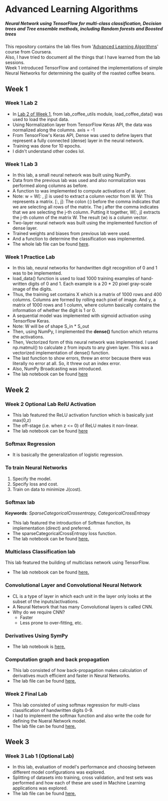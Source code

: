# Advanced Learning Algorithms
##### Neural Network using TensorFlow for multi-class classification,  Decision trees and Tree ensemble methods, including Random forests and Boosted trees
This repository contains the lab files from '[Advanced Learning Algorithms](https://www.coursera.org/learn/advanced-learning-algorithms)' course from Coursera.\
Also, I have tried to document all the things that I have learned from the lab sessions.\
Week 1 introduced TensorFlow and contained the implementations of simple Neural Networks for determining the quality of the roasted coffee beans.
## Week 1
### Week 1 Lab 2
  - In [Lab 2 of Week 1](/Week_1/C2_W1_Lab02_CoffeeRoasting_TF.ipynb), from lab_coffee_utils module, load_coffee_data() was used to load the input data.
  - Using Normalization layer from TensorFlow Keras API, the data was normalized along the columns. axis = -1
  - From TensorFlow's Keras API, Dense was used to define layers that represent a fully connected (dense) layer in the neural network. 
  - Training was done for 10 epochs.
  - I didn't understand other codes lol.
### Week 1 Lab 3
  - In this lab, a small neural network was built using NumPy.
  - Data from the previous lab was used and also normalization was performed along columns as before.
  - A function to was implemented to compute activations of a layer.
  - Note: w = W[: , j] is used to extract a column vector from W. W: This represents a matrix.
[:, j]: The colon (:) before the comma indicates that we are selecting all rows of the matrix. The j after the comma indicates that we are selecting the j-th column.
Putting it together, W[:, j] extracts the j-th column of the matrix W. The result (w) is a column vector.
  - Two-layer neural network was built using the implemented function of dense layer.
  - Trained weights and biases from previous lab were used.
  - And a function to determine the classification was implemented. 
  - The whole lab file can be found [here](/Week_1/C2_W1_Lab03_CoffeeRoasting_Numpy.ipynb).
### Week 1 Practice Lab
  - In this lab, neural networks for handwritten digit recognition of 0 and 1 was to be implemented.
  - load_data() function is used to load 1000 training examples of hand-written digits of 0 and 1. Each example is a 20 * 20 pixel gray-scale image of the digits.
  - Thus, the training set contains X which is a matrix of 1000 rows and 400 columns. Columns are formed by rolling each pixel of image. And y, a matrix of 1000 rows and 1 column, where column basically contains the information of whether the digit is 1 or 0.
  - A sequential model was implemented with sigmoid activation using Tensorflow Keras.
  - Note: W will be of shape S_in * S_out
  - Then, using NumPy, I implemented the **dense()** function which returns the activations.
  - Then, Vectorized form of this neural network was implemented. I used np.matmul() to calculate z from inputs to any given layer. This was a vectorized implementation of dense() function.
  - The last function to show errors, threw an error because there was literally no error at all. So, it threw out an index error.
  - Also, NumPy Broadcasting was introduced.
  - The lab notebook can be found [here](/Week_1/C2_W1_Assignment.ipynb)

## Week 2
### Week 2 Optional Lab RelU Activation
- This lab featured the ReLU activation function which is basically just max(0,z)
- The off-stage (i.e. when z <= 0) of ReLU makes it non-linear.
- The lab notebook can be found [here](/Week_2/C2_W2_Relu.ipynb)

### Softmax Regression
- It is basically the generalization of logistic regression.

### To train Neural Networks
1. Specify the model. 
2. Specify loss and cost. 
3. Train on data to minimize J(cost).

### Softmax lab
**Keywords**: *SparseCategoricalCrossentropy,* *CategoricalCrossEntropy*
- This lab featured the introduction of Softmax function, its implementation (direct) and preferred.
- The sparseCategoricalCrossEntropy loss function.
- The lab notebook can be found [here.](/Week_2/C2_W2_SoftMax.ipynb)

### Multiclass Classification lab
This lab featured the building of multiclass network using TensorFlow.
- The lab notebook can be found [here.](/Week_2/C2_W2_Multiclass_TF.ipynb)
### Convolutional Layer and Convolutional Neural Network
- CL is a type of layer in which each unit in the layer only looks at the subset of the inputs/activations.
- A Neural Network that has many Convolutional layers is called CNN.
- Why do we require CNN?
    - Faster
    - Less prone to over-fitting, etc.
### Derivatives Using SymPy
- The lab notebook is [here.](/Week_2/C2_W2_Derivatives.ipynb)
### Computation graph and back propagation
- This lab consisted of how back-propagation makes calculation of derivatives much efficient and faster in Neural Networks.
- The lab file can be found [here.](/Week_2/C2_W2_Backprop.ipynb)
### Week 2 Final Lab
- This lab consisted of using softmax regression for multi-class classification of handwritten digits 0-9. 
- I had to implement the softmax function and also write the code for defining the Nueral Network model.
- The lab file can be found [here.](/Week_2/C2_W2_Assignment.ipynb)
## Week 3
### Week 3 Lab 1 (Optional Lab)
- In this lab, evaluation of model's performance and choosing between different model configurations was explored. 
- Splitting of datasets into training, cross validation, and test sets was performed and how each of these are used in Machine Learning applications was explored. 
- The lab file can be found [here.](./Week_3/C2W3_Lab_01_Model_Evaluation_and_Selection.ipynb)
